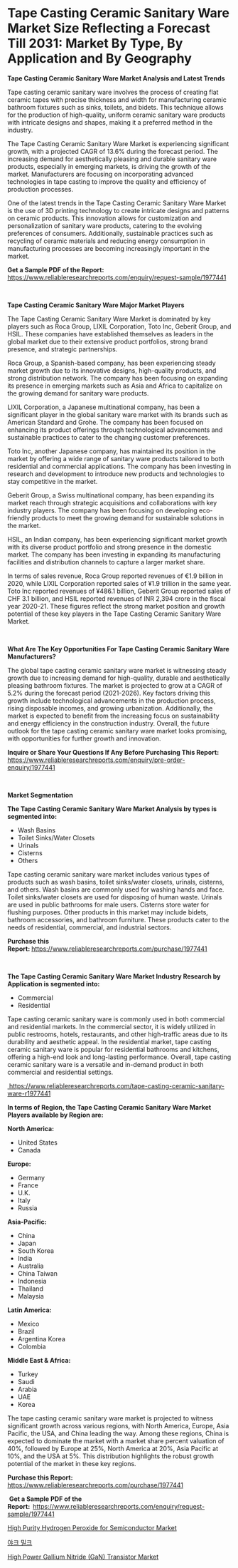 <p><h1>Tape Casting Ceramic Sanitary Ware Market Size Reflecting a Forecast Till 2031: Market By Type, By Application and By Geography</h1></p><p><strong>Tape Casting Ceramic Sanitary Ware Market Analysis and Latest Trends</strong></p>
<p><p>Tape casting ceramic sanitary ware involves the process of creating flat ceramic tapes with precise thickness and width for manufacturing ceramic bathroom fixtures such as sinks, toilets, and bidets. This technique allows for the production of high-quality, uniform ceramic sanitary ware products with intricate designs and shapes, making it a preferred method in the industry.</p><p>The Tape Casting Ceramic Sanitary Ware Market is experiencing significant growth, with a projected CAGR of 13.6% during the forecast period. The increasing demand for aesthetically pleasing and durable sanitary ware products, especially in emerging markets, is driving the growth of the market. Manufacturers are focusing on incorporating advanced technologies in tape casting to improve the quality and efficiency of production processes.</p><p>One of the latest trends in the Tape Casting Ceramic Sanitary Ware Market is the use of 3D printing technology to create intricate designs and patterns on ceramic products. This innovation allows for customization and personalization of sanitary ware products, catering to the evolving preferences of consumers. Additionally, sustainable practices such as recycling of ceramic materials and reducing energy consumption in manufacturing processes are becoming increasingly important in the market.</p></p>
<p><strong>Get a Sample PDF of the Report:&nbsp;</strong> <a href="https://www.reliableresearchreports.com/enquiry/request-sample/1977441">https://www.reliableresearchreports.com/enquiry/request-sample/1977441</a></p>
<p>&nbsp;</p>
<p><strong>Tape Casting Ceramic Sanitary Ware Major Market Players</strong></p>
<p><p>The Tape Casting Ceramic Sanitary Ware Market is dominated by key players such as Roca Group, LIXIL Corporation, Toto Inc, Geberit Group, and HSIL. These companies have established themselves as leaders in the global market due to their extensive product portfolios, strong brand presence, and strategic partnerships.</p><p>Roca Group, a Spanish-based company, has been experiencing steady market growth due to its innovative designs, high-quality products, and strong distribution network. The company has been focusing on expanding its presence in emerging markets such as Asia and Africa to capitalize on the growing demand for sanitary ware products.</p><p>LIXIL Corporation, a Japanese multinational company, has been a significant player in the global sanitary ware market with its brands such as American Standard and Grohe. The company has been focused on enhancing its product offerings through technological advancements and sustainable practices to cater to the changing customer preferences.</p><p>Toto Inc, another Japanese company, has maintained its position in the market by offering a wide range of sanitary ware products tailored to both residential and commercial applications. The company has been investing in research and development to introduce new products and technologies to stay competitive in the market.</p><p>Geberit Group, a Swiss multinational company, has been expanding its market reach through strategic acquisitions and collaborations with key industry players. The company has been focusing on developing eco-friendly products to meet the growing demand for sustainable solutions in the market.</p><p>HSIL, an Indian company, has been experiencing significant market growth with its diverse product portfolio and strong presence in the domestic market. The company has been investing in expanding its manufacturing facilities and distribution channels to capture a larger market share.</p><p>In terms of sales revenue, Roca Group reported revenues of €1.9 billion in 2020, while LIXIL Corporation reported sales of ¥1.9 trillion in the same year. Toto Inc reported revenues of ¥486.1 billion, Geberit Group reported sales of CHF 3.1 billion, and HSIL reported revenues of INR 2,394 crore in the fiscal year 2020-21. These figures reflect the strong market position and growth potential of these key players in the Tape Casting Ceramic Sanitary Ware Market.</p></p>
<p>&nbsp;</p>
<p><strong>What Are The Key Opportunities For Tape Casting Ceramic Sanitary Ware Manufacturers?</strong></p>
<p><p>The global tape casting ceramic sanitary ware market is witnessing steady growth due to increasing demand for high-quality, durable and aesthetically pleasing bathroom fixtures. The market is projected to grow at a CAGR of 5.2% during the forecast period (2021-2026). Key factors driving this growth include technological advancements in the production process, rising disposable incomes, and growing urbanization. Additionally, the market is expected to benefit from the increasing focus on sustainability and energy efficiency in the construction industry. Overall, the future outlook for the tape casting ceramic sanitary ware market looks promising, with opportunities for further growth and innovation.</p></p>
<p><strong>Inquire or Share Your Questions If Any Before Purchasing This Report:</strong> <a href="https://www.reliableresearchreports.com/enquiry/pre-order-enquiry/1977441">https://www.reliableresearchreports.com/enquiry/pre-order-enquiry/1977441</a></p>
<p>&nbsp;</p>
<p><strong>Market Segmentation</strong></p>
<p><strong>The Tape Casting Ceramic Sanitary Ware Market Analysis by types is segmented into:</strong></p>
<p><ul><li>Wash Basins</li><li>Toilet Sinks/Water Closets</li><li>Urinals</li><li>Cisterns</li><li>Others</li></ul></p>
<p><p>Tape casting ceramic sanitary ware market includes various types of products such as wash basins, toilet sinks/water closets, urinals, cisterns, and others. Wash basins are commonly used for washing hands and face. Toilet sinks/water closets are used for disposing of human waste. Urinals are used in public bathrooms for male users. Cisterns store water for flushing purposes. Other products in this market may include bidets, bathroom accessories, and bathroom furniture. These products cater to the needs of residential, commercial, and industrial sectors.</p></p>
<p><strong>Purchase this Report:&nbsp;</strong><a href="https://www.reliableresearchreports.com/purchase/1977441">https://www.reliableresearchreports.com/purchase/1977441</a></p>
<p>&nbsp;</p>
<p><strong>The Tape Casting Ceramic Sanitary Ware Market Industry Research by Application is segmented into:</strong></p>
<p><ul><li>Commercial</li><li>Residential</li></ul></p>
<p><p>Tape casting ceramic sanitary ware is commonly used in both commercial and residential markets. In the commercial sector, it is widely utilized in public restrooms, hotels, restaurants, and other high-traffic areas due to its durability and aesthetic appeal. In the residential market, tape casting ceramic sanitary ware is popular for residential bathrooms and kitchens, offering a high-end look and long-lasting performance. Overall, tape casting ceramic sanitary ware is a versatile and in-demand product in both commercial and residential settings.</p></p>
<p><a href="https://www.reliableresearchreports.com/tape-casting-ceramic-sanitary-ware-r1977441">&nbsp;https://www.reliableresearchreports.com/tape-casting-ceramic-sanitary-ware-r1977441</a></p>
<p><strong>In terms of Region, the Tape Casting Ceramic Sanitary Ware Market Players available by Region are:</strong></p>
<p>
    <p> <strong> North America: </strong>
        <ul>
            <li>United States</li>
            <li>Canada</li>
        </ul>
        </p> 
    <p> <strong> Europe: </strong>
        <ul>
            <li>Germany</li>
            <li>France</li>
            <li>U.K.</li>
            <li>Italy</li>
            <li>Russia</li>
        </ul>
        </p> 
    <p> <strong> Asia-Pacific: </strong>
        <ul>
            <li>China</li>
            <li>Japan</li>
            <li>South Korea</li>
            <li>India</li>
            <li>Australia</li>
            <li>China Taiwan</li>
            <li>Indonesia</li>
            <li>Thailand</li>
            <li>Malaysia</li>
        </ul>
        </p> 
    <p> <strong> Latin America: </strong>
        <ul>
            <li>Mexico</li>
            <li>Brazil</li>
            <li>Argentina Korea</li>
            <li>Colombia</li>
        </ul>
        </p> 
    <p> <strong> Middle East & Africa: </strong>
        <ul>
            <li>Turkey</li>
            <li>Saudi</li>
            <li>Arabia</li>
            <li>UAE</li>
            <li>Korea</li>
        </ul>
    </p>
    </p>
<p><p>The tape casting ceramic sanitary ware market is projected to witness significant growth across various regions, with North America, Europe, Asia Pacific, the USA, and China leading the way. Among these regions, China is expected to dominate the market with a market share percent valuation of 40%, followed by Europe at 25%, North America at 20%, Asia Pacific at 10%, and the USA at 5%. This distribution highlights the robust growth potential of the market in these key regions.</p></p>
<p><strong>Purchase this Report: </strong><a href="https://www.reliableresearchreports.com/purchase/1977441">https://www.reliableresearchreports.com/purchase/1977441</a></p>
<p>&nbsp;<strong>Get a Sample PDF of the Report:&nbsp;&nbsp;</strong><a href="https://www.reliableresearchreports.com/enquiry/request-sample/1977441">https://www.reliableresearchreports.com/enquiry/request-sample/1977441</a></p>
<p><strong></strong></p>
<p><p><a href="https://medium.com/@michellegbleau0620/high-purity-hydrogen-peroxide-for-semiconductor-market-size-is-growing-at-cagr-of-13-2-e4fb3be2a5b2">High Purity Hydrogen Peroxide for Semiconductor Market</a></p><p><a href="https://github.com/dollarearner151/Market-Research-Report-List-2/blob/main/370003740792.md">야크 밀크</a></p><p><a href="https://medium.com/@pelloscooterist_44143/global-high-power-gallium-nitride-gan-transistor-market-size-and-market-trends-analysis-by-c7017675fc62">High Power Gallium Nitride (GaN) Transistor Market</a></p></p>